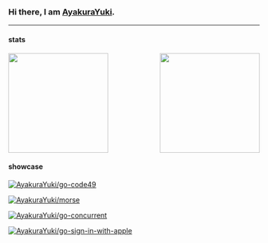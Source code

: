 ### Hi there, I am [AyakuraYuki](https://github.com/AyakuraYuki).

---

#### stats

<!-- github-stats:start -->
<img alt="" height=200 align="right" src="https://github-readme-stats-red-delta-28.vercel.app/api/top-langs/?username=AyakuraYuki&count_private=true&layout=compact&theme=catppuccin_latte&langs_count=10&hide=javascript,html,css&card_width=360"/>
<!-- github-stats:end -->

<!-- langs-stats:start -->
<img alt="" height=200 src="https://github-readme-stats-red-delta-28.vercel.app/api?username=AyakuraYuki&count_private=true&theme=catppuccin_latte&show_icons=true"/>
<!-- langs-stats:end -->

#### showcase

[![AyakuraYuki/go-code49](https://github-readme-stats-red-delta-28.vercel.app/api/pin/?username=AyakuraYuki&repo=go-code49&theme=catppuccin_latte)](https://github.com/AyakuraYuki/go-code49)

[![AyakuraYuki/morse](https://github-readme-stats-red-delta-28.vercel.app/api/pin/?username=AyakuraYuki&repo=morse&theme=catppuccin_latte)](https://github.com/AyakuraYuki/morse)

[![AyakuraYuki/go-concurrent](https://github-readme-stats-red-delta-28.vercel.app/api/pin/?username=AyakuraYuki&repo=go-concurrent&theme=catppuccin_latte)](https://github.com/AyakuraYuki/go-concurrent)

[![AyakuraYuki/go-sign-in-with-apple](https://github-readme-stats-red-delta-28.vercel.app/api/pin/?username=AyakuraYuki&repo=go-sign-in-with-apple&theme=catppuccin_latte)](https://github.com/AyakuraYuki/go-sign-in-with-apple)
